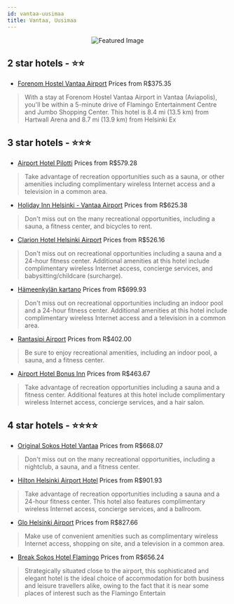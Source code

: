 ```yaml
---
id: vantaa-uusimaa
title: Vantaa, Uusimaa
---
```


<center><img src="https://i.travelapi.com/hotels/1000000/530000/523700/523665/2373d447_z.jpg" alt="Featured Image" /></center>


##  2 star hotels - ⭐️⭐️

-    [Forenom Hostel Vantaa Airport](https://us.hurb.com/hotels/vantaa/forenom-hostel-vantaa-airport-JNP-JP981414?cmp=18055) Prices from R$375.35
   > With a stay at Forenom Hostel Vantaa Airport in Vantaa (Aviapolis), you'll be within a 5-minute drive of Flamingo Entertainment Centre and Jumbo Shopping Center. This hotel is 8.4 mi (13.5 km) from Hartwall Arena and 8.7 mi (13.9 km) from Helsinki Ex

##  3 star hotels - ⭐️⭐️⭐️

-    [Airport Hotel Pilotti](https://us.hurb.com/hotels/vantaa/airport-hotel-pilotti-JNP-JP268234?cmp=18055) Prices from R$579.28
   > Take advantage of recreation opportunities such as a sauna, or other amenities including complimentary wireless Internet access and a television in a common area.
-    [Holiday Inn Helsinki - Vantaa Airport](https://us.hurb.com/hotels/vantaa/holiday-inn-helsinki-vantaa-airport-JNP-JP477410?cmp=18055) Prices from R$625.38
   > Don't miss out on the many recreational opportunities, including a sauna, a fitness center, and bicycles to rent.
-    [Clarion Hotel Helsinki Airport](https://us.hurb.com/hotels/vantaa/clarion-hotel-helsinki-airport-JNP-JP181664?cmp=18055) Prices from R$526.16
   > Don't miss out on recreational opportunities including a sauna and a 24-hour fitness center. Additional amenities at this hotel include complimentary wireless Internet access, concierge services, and babysitting/childcare (surcharge).
-    [Hämeenkylän kartano](https://us.hurb.com/hotels/vantaa/hameenkylan-kartano-JNP-JP642643?cmp=18055) Prices from R$699.93
   > Don't miss out on recreational opportunities including an indoor pool and a 24-hour fitness center. Additional amenities at this hotel include complimentary wireless Internet access and a television in a common area.
-    [Rantasipi Airport](https://us.hurb.com/hotels/vantaa/rantasipi-airport-JNP-JP079876?cmp=18055) Prices from R$402.00
   > Be sure to enjoy recreational amenities, including an indoor pool, a sauna, and a fitness center.
-    [Airport Hotel Bonus Inn](https://us.hurb.com/hotels/vantaa/airport-hotel-bonus-inn-JNP-JP089010?cmp=18055) Prices from R$463.67
   > Take advantage of recreation opportunities including a sauna and a fitness center. Additional features at this hotel include complimentary wireless Internet access, concierge services, and a hair salon.

##  4 star hotels - ⭐️⭐️⭐️⭐️

-    [Original Sokos Hotel Vantaa](https://us.hurb.com/hotels/vantaa/original-sokos-hotel-vantaa-JNP-JP024065?cmp=18055) Prices from R$668.07
   > Don't miss out on the many recreational opportunities, including a nightclub, a sauna, and a fitness center.
-    [Hilton Helsinki Airport Hotel](https://us.hurb.com/hotels/vantaa/hilton-helsinki-airport-hotel-JNP-JP656735?cmp=18055) Prices from R$901.93
   > Take advantage of recreation opportunities including a sauna and a 24-hour fitness center. This hotel also features complimentary wireless Internet access, concierge services, and a ballroom.
-    [Glo Helsinki Airport](https://us.hurb.com/hotels/vantaa/glo-helsinki-airport-JNP-JP278755?cmp=18055) Prices from R$827.66
   > Make use of convenient amenities such as complimentary wireless Internet access, shopping on site, and a television in a common area.
-    [Break Sokos Hotel Flamingo](https://us.hurb.com/hotels/vantaa/break-sokos-hotel-flamingo-JNP-JP024035?cmp=18055) Prices from R$656.24
   > Strategically situated close to the airport, this sophisticated and elegant hotel is the ideal choice of accommodation for both business and leisure travellers alike, owing to the fact that it is near some places of interest such as the Flamingo Entertain
